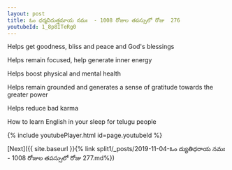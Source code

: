 ```yaml
---
layout: post
title: ఓం ధర్మవిదుత్తమాయ నమః  - 1008 రోజుల తపస్సులో రోజు  276
youtubeId: 1_8p8ITeRg0
---
```

 
 
Helps get goodness, bliss and peace and God's blessings
 
Helps remain focused, help generate inner energy 
 
Helps boost physical and mental health 
 
Helps remain grounded and generates a sense of gratitude towards the greater power 
 
Helps reduce bad karma
 
How to learn English in your sleep for telugu people
 
 
 
 


{% include youtubePlayer.html id=page.youtubeId %}
 
[Next]({{ site.baseurl }}{% link split1/_posts/2019-11-04-ఓం ద్యుతిధరాయ నమః  - 1008 రోజుల తపస్సులో రోజు  277.md%})
 
